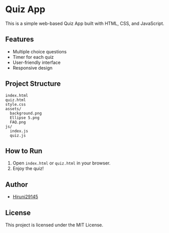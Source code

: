 # Quiz App

This is a simple web-based Quiz App built with HTML, CSS, and JavaScript.

## Features
- Multiple choice questions
- Timer for each quiz
- User-friendly interface
- Responsive design

## Project Structure
```
index.html
quiz.html
style.css
assets/
  background.png
  Ellipse 5.png
  FAQ.png
js/
  index.js
  quiz.js
```

## How to Run
1. Open `index.html` or `quiz.html` in your browser.
2. Enjoy the quiz!

## Author
- [Hiruni29145](https://github.com/Hiruni29145)

## License
This project is licensed under the MIT License.
